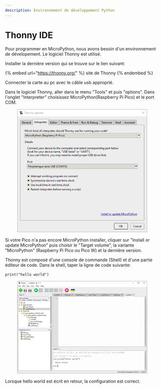 ```yaml
---
description: Environnement de développement Python
---
```


# Thonny IDE



Pour programmer en MicroPython, nous avons besoin d'un environnement de dévelopement. Le logiciel Thonny est utilisé.&#x20;

Installer la dernière version qui se trouve sur le lien suivant:

{% embed url="https://thonny.org/" %}
site de Thonny
{% endembed %}

Connecter la carte au pc avec le câble usb approprié.

Dans le logiciel Thonny, aller dans le menu "Tools" et puis "options". Dans l'onglet "Interpreter" choisissez MicroPython(Raspberry Pi Pico) et le port COM.

<figure><img src=".gitbook/assets/Setup.PNG" alt=""><figcaption></figcaption></figure>

Si votre Pico n'a pas encore MicroPython installer, cliquer sur "Install or update MicroPython" puis choisir le "Target volume", la variante "MicroPython" (Raspberry Pi Pico ou Pico W) et la dernière version.

Thonny est composé d'une console de commande (Shell) et d'une partie éditeur de code. Dans le shell, taper la ligne de code suivante:

```
print("hello world")

```

<figure><img src=".gitbook/assets/helloworld.jpg" alt=""><figcaption></figcaption></figure>

Lorsque hello world est écrit en retour, la configuration est correct.&#x20;
